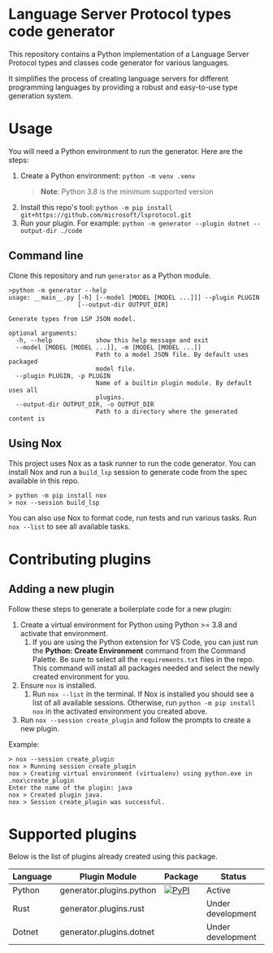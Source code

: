 # Language Server Protocol types code generator

This repository contains a Python implementation of a Language Server Protocol types and classes code generator for various languages.

It simplifies the process of creating language servers for different programming languages by providing a robust and easy-to-use type generation system.

# Usage

You will need a Python environment to run the generator. Here are the steps:

1. Create a Python environment: `python -m venv .venv`
    > **Note**: Python 3.8 is the minimum supported version
2. Install this repo's tool: `python -m pip install git+https://github.com/microsoft/lsprotocol.git`
3. Run your plugin. For example: `python -m generator --plugin dotnet --output-dir ./code`

## Command line

Clone this repository and run `generator` as a Python module.

```console
>python -m generator --help
usage: __main__.py [-h] [--model [MODEL [MODEL ...]]] --plugin PLUGIN
                   [--output-dir OUTPUT_DIR]

Generate types from LSP JSON model.

optional arguments:
  -h, --help            show this help message and exit
  --model [MODEL [MODEL ...]], -m [MODEL [MODEL ...]]
                        Path to a model JSON file. By default uses packaged
                        model file.
  --plugin PLUGIN, -p PLUGIN
                        Name of a builtin plugin module. By default uses all
                        plugins.
  --output-dir OUTPUT_DIR, -o OUTPUT_DIR
                        Path to a directory where the generated content is
```

## Using Nox

This project uses Nox as a task runner to run the code generator. You can install Nox and run a `build_lsp` session to generate code from the spec available in this repo.

```console
> python -m pip install nox
> nox --session build_lsp
```

You can also use Nox to format code, run tests and run various tasks. Run `nox --list` to see all available tasks.

# Contributing plugins

## Adding a new plugin

Follow these steps to generate a boilerplate code for a new plugin:

1. Create a virtual environment for Python using Python >= 3.8 and activate that environment.
    1. If you are using the Python extension for VS Code, you can just run the **Python: Create Environment** command from the Command Palette. Be sure to select all the `requirements.txt` files in the repo. This command will install all packages needed and select the newly created environment for you.
1. Ensure `nox` is installed.
    1. Run `nox --list` in the terminal. If Nox is installed you should see a list of all available sessions. Otherwise, run `python -m pip install nox` in the activated environment you created above.
1. Run `nox --session create_plugin` and follow the prompts to create a new plugin.

Example:

```console
> nox --session create_plugin
nox > Running session create_plugin
nox > Creating virtual environment (virtualenv) using python.exe in .nox\create_plugin
Enter the name of the plugin: java
nox > Created plugin java.
nox > Session create_plugin was successful.
```

# Supported plugins

Below is the list of plugins already created using this package.

| Language | Plugin Module            | Package                                                                                             | Status            |
| -------- | ------------------------ | --------------------------------------------------------------------------------------------------- | ----------------- |
| Python   | generator.plugins.python | [![PyPI](https://img.shields.io/pypi/v/lsprotocol?label=lsprotocol)](https://pypi.org/p/lsprotocol) | Active            |
| Rust     | generator.plugins.rust   | <in development>                                                                                    | Under development |
| Dotnet   | generator.plugins.dotnet | <in development>                                                                                    | Under development |
